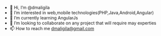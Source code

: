 - 👋 Hi, I’m @dmaligila
- 👀 I’m interested in web,mobile technologies(PHP,Java,Android,Angular)
- 🌱 I’m currently learning AngularJs
- 💞️ I’m looking to collaborate on any project that will require may experties
- 📫 How to reach me dmaligila@gmail.com

<!---
dmaligila/dmaligila is a ✨ special ✨ repository because its `README.md` (this file) appears on your GitHub profile.
You can click the Preview link to take a look at your changes.
--->

